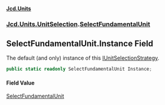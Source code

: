 #### [Jcd.Units](index.md 'index')
### [Jcd.Units.UnitSelection](Jcd.Units.UnitSelection.md 'Jcd.Units.UnitSelection').[SelectFundamentalUnit](Jcd.Units.UnitSelection.SelectFundamentalUnit.md 'Jcd.Units.UnitSelection.SelectFundamentalUnit')

## SelectFundamentalUnit.Instance Field

The default (and only) instance of this [IUnitSelectionStrategy](Jcd.Units.UnitSelection.IUnitSelectionStrategy.md 'Jcd.Units.UnitSelection.IUnitSelectionStrategy').

```csharp
public static readonly SelectFundamentalUnit Instance;
```

#### Field Value
[SelectFundamentalUnit](Jcd.Units.UnitSelection.SelectFundamentalUnit.md 'Jcd.Units.UnitSelection.SelectFundamentalUnit')